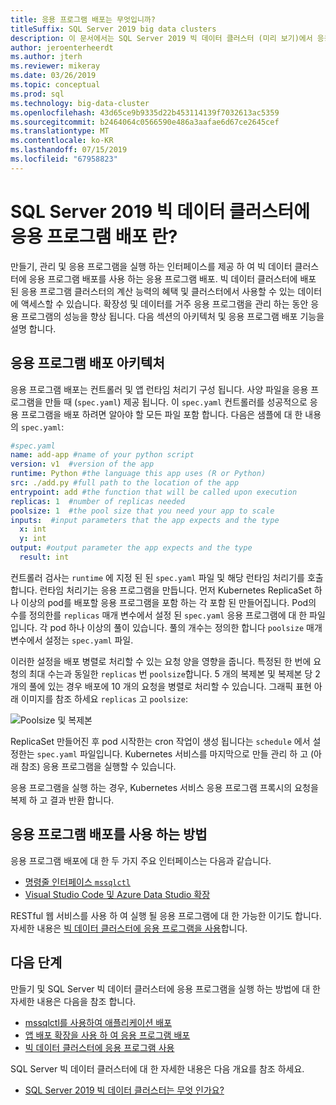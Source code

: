 ```yaml
---
title: 응용 프로그램 배포는 무엇입니까?
titleSuffix: SQL Server 2019 big data clusters
description: 이 문서에서는 SQL Server 2019 빅 데이터 클러스터 (미리 보기)에서 응용 프로그램 배포를 설명 합니다.
author: jeroenterheerdt
ms.author: jterh
ms.reviewer: mikeray
ms.date: 03/26/2019
ms.topic: conceptual
ms.prod: sql
ms.technology: big-data-cluster
ms.openlocfilehash: 43d65ce9b9335d22b453114139f7032613ac5359
ms.sourcegitcommit: b2464064c0566590e486a3aafae6d67ce2645cef
ms.translationtype: MT
ms.contentlocale: ko-KR
ms.lasthandoff: 07/15/2019
ms.locfileid: "67958823"
---
```

# <a name="what-is-application-deployment-on-a-sql-server-2019-big-data-cluster"></a>SQL Server 2019 빅 데이터 클러스터에 응용 프로그램 배포 란?

만들기, 관리 및 응용 프로그램을 실행 하는 인터페이스를 제공 하 여 빅 데이터 클러스터에 응용 프로그램 배포를 사용 하는 응용 프로그램 배포. 빅 데이터 클러스터에 배포 된 응용 프로그램 클러스터의 계산 능력의 혜택 및 클러스터에서 사용할 수 있는 데이터에 액세스할 수 있습니다. 확장성 및 데이터를 거주 응용 프로그램을 관리 하는 동안 응용 프로그램의 성능을 향상 됩니다.
다음 섹션의 아키텍처 및 응용 프로그램 배포 기능을 설명 합니다.

## <a name="application-deployment-architecture"></a>응용 프로그램 배포 아키텍처

응용 프로그램 배포는 컨트롤러 및 앱 런타임 처리기 구성 됩니다. 사양 파일을 응용 프로그램을 만들 때 (`spec.yaml`) 제공 됩니다. 이 `spec.yaml` 컨트롤러를 성공적으로 응용 프로그램을 배포 하려면 알아야 할 모든 파일 포함 합니다. 다음은 샘플에 대 한 내용의 `spec.yaml`:

```yaml
#spec.yaml
name: add-app #name of your python script
version: v1  #version of the app
runtime: Python #the language this app uses (R or Python)
src: ./add.py #full path to the location of the app
entrypoint: add #the function that will be called upon execution
replicas: 1  #number of replicas needed
poolsize: 1  #the pool size that you need your app to scale
inputs:  #input parameters that the app expects and the type
  x: int
  y: int
output: #output parameter the app expects and the type
  result: int
```

컨트롤러 검사는 `runtime` 에 지정 된 된 `spec.yaml` 파일 및 해당 런타임 처리기를 호출 합니다. 런타임 처리기는 응용 프로그램을 만듭니다. 먼저 Kubernetes ReplicaSet 하나 이상의 pod를 배포할 응용 프로그램을 포함 하는 각 포함 된 만들어집니다. Pod의 수를 정의한를 `replicas` 매개 변수에서 설정 된 `spec.yaml` 응용 프로그램에 대 한 파일입니다. 각 pod 하나 이상의 풀이 있습니다. 풀의 개수는 정의한 합니다 `poolsize` 매개 변수에서 설정는 `spec.yaml` 파일.

이러한 설정을 배포 병렬로 처리할 수 있는 요청 양을 영향을 줍니다. 특정된 한 번에 요청의 최대 수는과 동일한 `replicas` 번 `poolsize`합니다. 5 개의 복제본 및 복제본 당 2 개의 풀에 있는 경우 배포에 10 개의 요청을 병렬로 처리할 수 있습니다. 그래픽 표현 아래 이미지를 참조 하세요 `replicas` 고 `poolsize`:

![Poolsize 및 복제본](media/big-data-cluster-create-apps/poolsize-vs-replicas.png)

ReplicaSet 만들어진 후 pod 시작한는 cron 작업이 생성 됩니다는 `schedule` 에서 설정한는 `spec.yaml` 파일입니다. Kubernetes 서비스를 마지막으로 만들 관리 하 고 (아래 참조) 응용 프로그램을 실행할 수 있습니다.

응용 프로그램을 실행 하는 경우, Kubernetes 서비스 응용 프로그램 프록시의 요청을 복제 하 고 결과 반환 합니다.

## <a name="how-to-work-with-application-deployment"></a>응용 프로그램 배포를 사용 하는 방법

응용 프로그램 배포에 대 한 두 가지 주요 인터페이스는 다음과 같습니다. 
- [명령줄 인터페이스 `mssqlctl`](big-data-cluster-create-apps.md)
- [Visual Studio Code 및 Azure Data Studio 확장](app-deployment-extension.md)

RESTful 웹 서비스를 사용 하 여 실행 될 응용 프로그램에 대 한 가능한 이기도 합니다. 자세한 내용은 [빅 데이터 클러스터에 응용 프로그램을 사용](big-data-cluster-consume-apps.md)합니다.

## <a name="next-steps"></a>다음 단계

만들기 및 SQL Server 빅 데이터 클러스터에 응용 프로그램을 실행 하는 방법에 대 한 자세한 내용은 다음을 참조 합니다.

- [mssqlctl를 사용하여 애플리케이션 배포](big-data-cluster-create-apps.md)
- [앱 배포 확장을 사용 하 여 응용 프로그램 배포](app-deployment-extension.md)
- [빅 데이터 클러스터에 응용 프로그램 사용](big-data-cluster-consume-apps.md)

SQL Server 빅 데이터 클러스터에 대 한 자세한 내용은 다음 개요를 참조 하세요.

- [SQL Server 2019 빅 데이터 클러스터는 무엇 인가요?](big-data-cluster-overview.md)
